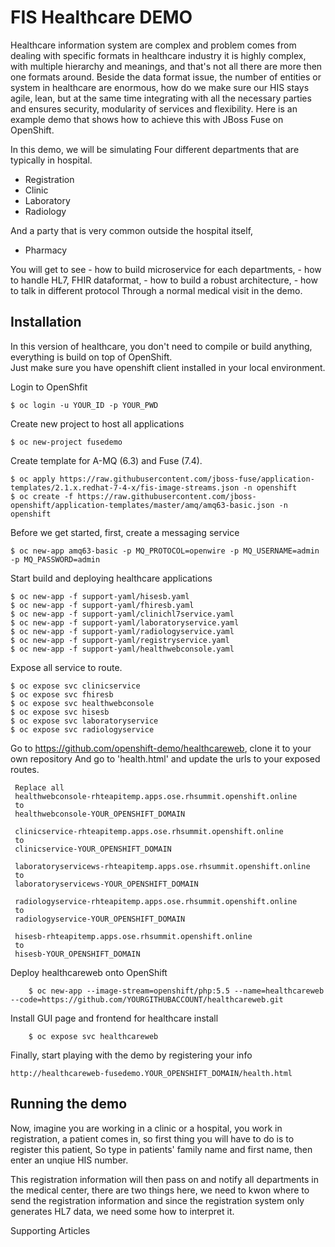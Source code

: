 FIS Healthcare DEMO
======================================

Healthcare information system are complex and problem comes from dealing with specific formats in healthcare industry it is highly complex, with multiple hierarchy and meanings,
and that's not all there are more then one formats around. 
Beside the data format issue, the number of entities or system in healthcare are enormous, how do we make sure our HIS stays agile, lean, but at the same time integrating with all the necessary parties 
and ensures security, modularity of services and flexibility. 
Here is an example demo that shows how to achieve this with JBoss Fuse on OpenShift. 

In this demo, we will be simulating Four different departments that are typically in hospital. 

- Registration
- Clinic
- Laboratory
- Radiology 

And a party that is very common outside the hospital itself, 

- Pharmacy

You will get to see 
	- how to build microservice for each departments, 
	- how to handle HL7, FHIR dataformat, 
	- how to build a robust architecture,
	- how to talk in different protocol 
Through a normal medical visit in the demo.  



Installation
----------------------------------
In this version of healthcare, you don't need to compile or build anything, everything is build on top of OpenShift.    
Just make sure you have openshift client installed in your local environment.

Login to OpenShfit 

    $ oc login -u YOUR_ID -p YOUR_PWD
    
Create new project to host all applications
	
    $ oc new-project fusedemo
    

Create template for A-MQ (6.3) and Fuse (7.4). 

    $ oc apply https://raw.githubusercontent.com/jboss-fuse/application-templates/2.1.x.redhat-7-4-x/fis-image-streams.json -n openshift
    $ oc create -f https://raw.githubusercontent.com/jboss-openshift/application-templates/master/amq/amq63-basic.json -n openshift

Before we get started, first, create a messaging service

    $ oc new-app amq63-basic -p MQ_PROTOCOL=openwire -p MQ_USERNAME=admin -p MQ_PASSWORD=admin

Start build and deploying healthcare applications                  

    $ oc new-app -f support-yaml/hisesb.yaml                    
    $ oc new-app -f support-yaml/fhiresb.yaml
    $ oc new-app -f support-yaml/clinichl7service.yaml
    $ oc new-app -f support-yaml/laboratoryservice.yaml
    $ oc new-app -f support-yaml/radiologyservice.yaml
    $ oc new-app -f support-yaml/registryservice.yaml
    $ oc new-app -f support-yaml/healthwebconsole.yaml

Expose all service to route.

    $ oc expose svc clinicservice
    $ oc expose svc fhiresb
    $ oc expose svc healthwebconsole
    $ oc expose svc hisesb
    $ oc expose svc laboratoryservice
    $ oc expose svc radiologyservice

Go to https://github.com/openshift-demo/healthcareweb, clone it to your own repository
And go to 'health.html' and update the urls to your exposed routes. 

	 Replace all
	 healthwebconsole-rhteapitemp.apps.ose.rhsummit.openshift.online 
	 to 
	 healthwebconsole-YOUR_OPENSHIFT_DOMAIN
	 
	 clinicservice-rhteapitemp.apps.ose.rhsummit.openshift.online
	 to
	 clinicservice-YOUR_OPENSHIFT_DOMAIN
	 
	 laboratoryservicews-rhteapitemp.apps.ose.rhsummit.openshift.online
	 to
	 laboratoryservicews-YOUR_OPENSHIFT_DOMAIN
	 
	 radiologyservice-rhteapitemp.apps.ose.rhsummit.openshift.online
	 to
	 radiologyservice-YOUR_OPENSHIFT_DOMAIN
	 
	 hisesb-rhteapitemp.apps.ose.rhsummit.openshift.online
	 to
	 hisesb-YOUR_OPENSHIFT_DOMAIN
	 
Deploy healthcareweb onto OpenShift
		
		$ oc new-app --image-stream=openshift/php:5.5 --name=healthcareweb --code=https://github.com/YOURGITHUBACCOUNT/healthcareweb.git

Install GUI page and frontend for healthcare install
		
		$ oc expose svc healthcareweb                       

Finally, start playing with the demo by registering your info        

    http://healthcareweb-fusedemo.YOUR_OPENSHIFT_DOMAIN/health.html
    
 
Running the demo
----------------------------------
Now, imagine you are working in a clinic or a hospital, you work in registration, a patient comes in, so first thing you will have to do is to register this patient, 
So type in patients' family name and first name, then enter an unqiue HIS number. 

This registration information will then pass on and notify all departments in the medical center, there are two things here, 
we need to kwon where to send the registration information and since the registration system only generates HL7 data, we need some how to interpret it.  

Supporting Articles
